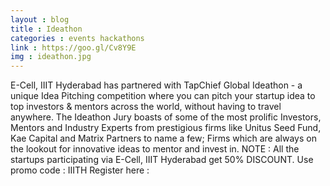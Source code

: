 ```yaml
---
layout : blog
title : Ideathon
categories : events hackathons
link : https://goo.gl/Cv8Y9E
img : ideathon.jpg 
---
```


 E-Cell, IIIT Hyderabad has partnered with TapChief Global Ideathon - a unique Idea Pitching competition where you can pitch your startup idea to top investors & mentors across the world, without having to travel anywhere. The Ideathon Jury boasts of some of the most prolific Investors, Mentors and Industry Experts from prestigious firms like Unitus Seed Fund, Kae Capital and Matrix Partners to name a few; Firms which are always on the lookout for innovative ideas to mentor and invest in. NOTE : All the startups participating via E-Cell, IIIT Hyderabad get 50% DISCOUNT. Use promo code : IIITH Register here : 
